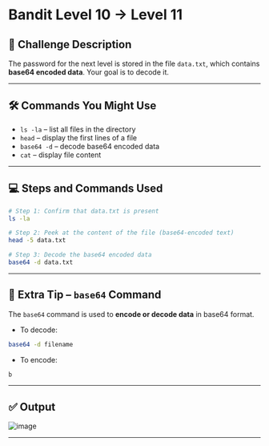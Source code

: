 # Bandit Level 10 → Level 11

## 🧩 Challenge Description

The password for the next level is stored in the file `data.txt`, which contains **base64 encoded data**. Your goal is to decode it.

---

## 🛠 Commands You Might Use

- `ls -la` – list all files in the directory
- `head` – display the first lines of a file
- `base64 -d` – decode base64 encoded data
- `cat` – display file content

---

## 💻 Steps and Commands Used

```bash
# Step 1: Confirm that data.txt is present
ls -la

# Step 2: Peek at the content of the file (base64-encoded text)
head -5 data.txt

# Step 3: Decode the base64 encoded data
base64 -d data.txt
```

---

## 📘 Extra Tip – `base64` Command

The `base64` command is used to **encode or decode data** in base64 format.

- To decode:

```bash
base64 -d filename
```

- To encode:

```bash
b
```

---

## ✅ Output
![image](https://github.com/user-attachments/assets/1b6d5b7a-37b5-4acb-bcdc-d3ea9160cc6c)

---
